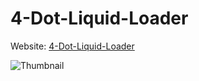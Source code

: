 # 4-Dot-Liquid-Loader
Website: [4-Dot-Liquid-Loader](https://brutal-harsh.github.io/4-Dot-Liquid-Loader/)

![Thumbnail]()